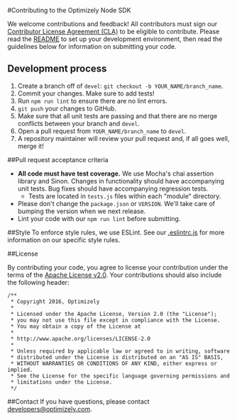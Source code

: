#Contributing to the Optimizely Node SDK

We welcome contributions and feedback! All contributors must sign our [Contributor License Agreement (CLA)](https://docs.google.com/a/optimizely.com/forms/d/e/1FAIpQLSf9cbouWptIpMgukAKZZOIAhafvjFCV8hS00XJLWQnWDFtwtA/viewform) to be eligible to contribute. Please read the [README](README.md) to set up your development environment, then read the guidelines below for information on submitting your code.

## Development process

1. Create a branch off of `devel`: `git checkout -b YOUR_NAME/branch_name`.
2. Commit your changes. Make sure to add tests!
3. Run `npm run lint` to ensure there are no lint errors.
4. `git push` your changes to GitHub.
5. Make sure that all unit tests are passing and that there are no merge conflicts between your branch and `devel`.
6. Open a pull request from `YOUR_NAME/branch_name` to `devel`.
7. A repository maintainer will review your pull request and, if all goes well, merge it!

##Pull request acceptance criteria

* **All code must have test coverage.** We use Mocha's chai assertion library and Sinon. Changes in functionality should have accompanying unit tests. Bug fixes should have accompanying regression tests.
  * Tests are located in `tests.js` files within each "module" directory.
* Please don't change the `package.json` or `VERSION`. We'll take care of bumping the version when we next release.
* Lint your code with our `npm run lint` before submitting.

##Style
To enforce style rules, we use ESLint. See our [.eslintrc.js](.eslintrc.js) for more information on our specific style rules.

##License

By contributing your code, you agree to license your contribution under the terms of the [Apache License v2.0](http://www.apache.org/licenses/LICENSE-2.0). Your contributions should also include the following header:

```
/**
 * Copyright 2016, Optimizely
 *
 * Licensed under the Apache License, Version 2.0 (the "License");
 * you may not use this file except in compliance with the License.
 * You may obtain a copy of the License at
 *
 * http://www.apache.org/licenses/LICENSE-2.0
 *
 * Unless required by applicable law or agreed to in writing, software
 * distributed under the License is distributed on an "AS IS" BASIS,
 * WITHOUT WARRANTIES OR CONDITIONS OF ANY KIND, either express or implied.
 * See the License for the specific language governing permissions and
 * limitations under the License.
 */
 ```

##Contact
If you have questions, please contact developers@optimizely.com.
